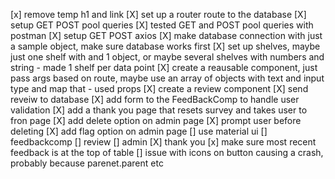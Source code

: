 [x] remove temp h1 and link
[X] set up a router route to the database
[X] setup GET POST pool queries
[X] tested GET and POST pool queries with postman
[X] setup GET POST axios
[X] make database connection with just a sample object, make sure database works first
[X] set up shelves, maybe just one shelf with and 1 object, or maybe several shelves with numbers and string
    - made 1 shelf per data point
[X] create a reausable component, just pass args based on route, maybe use an array of objects with text and input type and map that
    - used props
[X] create a review component
    [X] send reveiw to database
[X] add form to the FeedBackComp to handle user validation
[X] add a thank you page that resets survey and takes user to fron page
[X] add delete option on admin page
    [X] prompt user before deleting
[X] add flag option on admin page
[] use material ui
    [] feedbackcomp
    [] review
    [] admin
    [X] thank you
[x] make sure most recent feedback is at the top of table 
[] issue with icons on button causing a crash, probably because parenet.parent etc